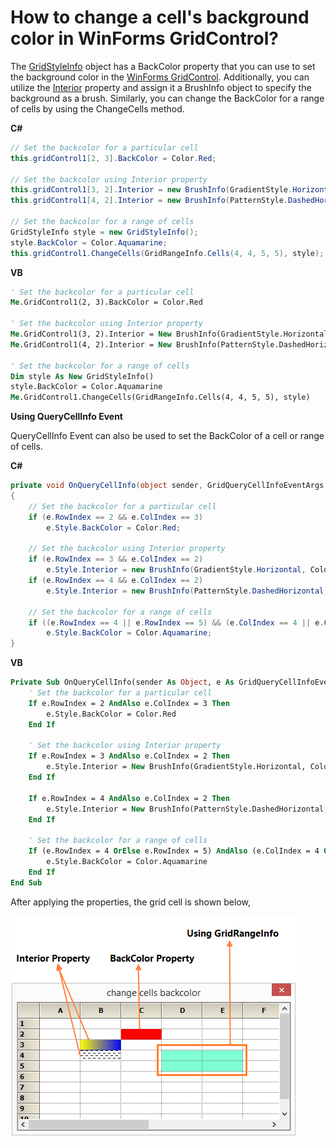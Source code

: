 # How to change a cell's background color in WinForms GridControl?

The [GridStyleInfo](https://help.syncfusion.com/cr/windowsforms/Syncfusion.Windows.Forms.Grid.GridStyleInfo.html) object has a BackColor property that you can use to set the background color in the [WinForms GridControl](https://www.syncfusion.com/winforms-ui-controls/grid-control). Additionally, you can utilize the [Interior](https://help.syncfusion.com/cr/windowsforms/Syncfusion.Windows.Forms.Grid.GridStyleInfo.html#Syncfusion_Windows_Forms_Grid_GridStyleInfo_Interior) property and assign it a BrushInfo object to specify the background as a brush. Similarly, you can change the BackColor for a range of cells by using the ChangeCells method.

**C#**

```csharp
// Set the backcolor for a particular cell
this.gridControl1[2, 3].BackColor = Color.Red;

// Set the backcolor using Interior property
this.gridControl1[3, 2].Interior = new BrushInfo(GradientStyle.Horizontal, Color.Yellow, Color.Blue);
this.gridControl1[4, 2].Interior = new BrushInfo(PatternStyle.DashedHorizontal, Color.Black, Color.White);

// Set the backcolor for a range of cells
GridStyleInfo style = new GridStyleInfo();
style.BackColor = Color.Aquamarine;
this.gridControl1.ChangeCells(GridRangeInfo.Cells(4, 4, 5, 5), style);
```

**VB**

```vb
' Set the backcolor for a particular cell
Me.GridControl1(2, 3).BackColor = Color.Red

' Set the backcolor using Interior property
Me.GridControl1(3, 2).Interior = New BrushInfo(GradientStyle.Horizontal, Color.Yellow, Color.Blue)
Me.GridControl1(4, 2).Interior = New BrushInfo(PatternStyle.DashedHorizontal, Color.Black, Color.White)

' Set the backcolor for a range of cells
Dim style As New GridStyleInfo()
style.BackColor = Color.Aquamarine
Me.GridControl1.ChangeCells(GridRangeInfo.Cells(4, 4, 5, 5), style)
```
**Using QueryCellInfo Event**

QueryCellInfo Event can also be used to set the BackColor of a cell or range of cells.

**C#**

```csharp
private void OnQueryCellInfo(object sender, GridQueryCellInfoEventArgs e)
{
    // Set the backcolor for a particular cell
    if (e.RowIndex == 2 && e.ColIndex == 3)
        e.Style.BackColor = Color.Red;

    // Set the backcolor using Interior property
    if (e.RowIndex == 3 && e.ColIndex == 2)
        e.Style.Interior = new BrushInfo(GradientStyle.Horizontal, Color.Yellow, Color.Blue);
    if (e.RowIndex == 4 && e.ColIndex == 2)
        e.Style.Interior = new BrushInfo(PatternStyle.DashedHorizontal, Color.Black, Color.White);

    // Set the backcolor for a range of cells
    if ((e.RowIndex == 4 || e.RowIndex == 5) && (e.ColIndex == 4 || e.ColIndex == 5))
        e.Style.BackColor = Color.Aquamarine;
}
```

**VB**

```vb
Private Sub OnQueryCellInfo(sender As Object, e As GridQueryCellInfoEventArgs)
    ' Set the backcolor for a particular cell
    If e.RowIndex = 2 AndAlso e.ColIndex = 3 Then
        e.Style.BackColor = Color.Red
    End If

    ' Set the backcolor using Interior property
    If e.RowIndex = 3 AndAlso e.ColIndex = 2 Then
        e.Style.Interior = New BrushInfo(GradientStyle.Horizontal, Color.Yellow, Color.Blue)
    End If

    If e.RowIndex = 4 AndAlso e.ColIndex = 2 Then
        e.Style.Interior = New BrushInfo(PatternStyle.DashedHorizontal, Color.Black, Color.White)
    End If

    ' Set the backcolor for a range of cells
    If (e.RowIndex = 4 OrElse e.RowIndex = 5) AndAlso (e.ColIndex = 4 OrElse e.ColIndex = 5) Then
        e.Style.BackColor = Color.Aquamarine
    End If
End Sub
```
 
After applying the properties, the grid cell is shown below,

![Applied backcolor to a specifice cell in a grid](CellBackground.png)